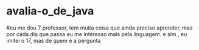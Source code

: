 # avalia-o_de_java

#eu me dou 7 professor, tem muita coisa que ainda preciso aprender, mas por cada dia que passa eu me interesso mais pela linguagem. e sim , eu imitei o 17, mas de quem é a pergunta 

